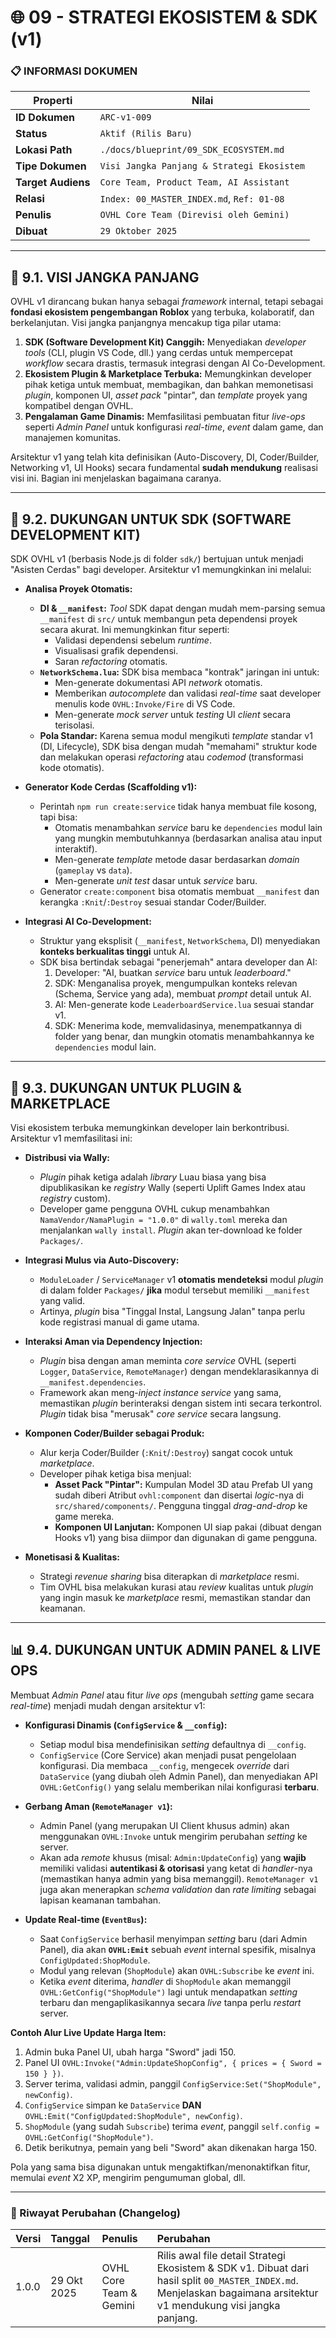 # 🌐 09 - STRATEGI EKOSISTEM & SDK (v1)

### 📋 INFORMASI DOKUMEN

| Properti           | Nilai                                      |
| ------------------ | ------------------------------------------ |
| **ID Dokumen**     | `ARC-v1-009`                               |
| **Status**         | `Aktif (Rilis Baru)`                       |
| **Lokasi Path**    | `./docs/blueprint/09_SDK_ECOSYSTEM.md`     |
| **Tipe Dokumen**   | `Visi Jangka Panjang & Strategi Ekosistem` |
| **Target Audiens** | `Core Team, Product Team, AI Assistant`    |
| **Relasi**         | `Index: 00_MASTER_INDEX.md`, `Ref: 01-08`  |
| **Penulis**        | `OVHL Core Team (Direvisi oleh Gemini)`    |
| **Dibuat**         | `29 Oktober 2025`                          |

---

## 🚀 9.1. VISI JANGKA PANJANG

OVHL v1 dirancang bukan hanya sebagai _framework_ internal, tetapi sebagai **fondasi ekosistem pengembangan Roblox** yang terbuka, kolaboratif, dan berkelanjutan. Visi jangka panjangnya mencakup tiga pilar utama:

1.  **SDK (Software Development Kit) Canggih:** Menyediakan _developer tools_ (CLI, plugin VS Code, dll.) yang cerdas untuk mempercepat _workflow_ secara drastis, termasuk integrasi dengan AI Co-Development.
2.  **Ekosistem Plugin & Marketplace Terbuka:** Memungkinkan developer pihak ketiga untuk membuat, membagikan, dan bahkan memonetisasi _plugin_, komponen UI, _asset pack_ "pintar", dan _template_ proyek yang kompatibel dengan OVHL.
3.  **Pengalaman Game Dinamis:** Memfasilitasi pembuatan fitur _live-ops_ seperti _Admin Panel_ untuk konfigurasi _real-time_, _event_ dalam game, dan manajemen komunitas.

Arsitektur v1 yang telah kita definisikan (Auto-Discovery, DI, Coder/Builder, Networking v1, UI Hooks) secara fundamental **sudah mendukung** realisasi visi ini. Bagian ini menjelaskan bagaimana caranya.

---

## 🔌 9.2. DUKUNGAN UNTUK SDK (SOFTWARE DEVELOPMENT KIT)

SDK OVHL v1 (berbasis Node.js di folder `sdk/`) bertujuan untuk menjadi "Asisten Cerdas" bagi developer. Arsitektur v1 memungkinkan ini melalui:

- **Analisa Proyek Otomatis:**

  - **DI & `__manifest`:** _Tool_ SDK dapat dengan mudah mem-parsing semua `__manifest` di `src/` untuk membangun peta dependensi proyek secara akurat. Ini memungkinkan fitur seperti:
    - Validasi dependensi sebelum _runtime_.
    - Visualisasi grafik dependensi.
    - Saran _refactoring_ otomatis.
  - **`NetworkSchema.lua`:** SDK bisa membaca "kontrak" jaringan ini untuk:
    - Men-generate dokumentasi API _network_ otomatis.
    - Memberikan _autocomplete_ dan validasi _real-time_ saat developer menulis kode `OVHL:Invoke/Fire` di VS Code.
    - Men-generate _mock server_ untuk _testing_ UI _client_ secara terisolasi.
  - **Pola Standar:** Karena semua modul mengikuti _template_ standar v1 (DI, Lifecycle), SDK bisa dengan mudah "memahami" struktur kode dan melakukan operasi _refactoring_ atau _codemod_ (transformasi kode otomatis).

- **Generator Kode Cerdas (Scaffolding v1):**

  - Perintah `npm run create:service` tidak hanya membuat file kosong, tapi bisa:
    - Otomatis menambahkan _service_ baru ke `dependencies` modul lain yang mungkin membutuhkannya (berdasarkan analisa atau input interaktif).
    - Men-generate _template_ metode dasar berdasarkan _domain_ (`gameplay` vs `data`).
    - Men-generate _unit test_ dasar untuk _service_ baru.
  - Generator `create:component` bisa otomatis membuat `__manifest` dan kerangka `:Knit`/`:Destroy` sesuai standar Coder/Builder.

- **Integrasi AI Co-Development:**
  - Struktur yang eksplisit (`__manifest`, `NetworkSchema`, DI) menyediakan **konteks berkualitas tinggi** untuk AI.
  - SDK bisa bertindak sebagai "penerjemah" antara developer dan AI:
    1.  Developer: "AI, buatkan _service_ baru untuk _leaderboard_."
    2.  SDK: Menganalisa proyek, mengumpulkan konteks relevan (Schema, Service yang ada), membuat _prompt_ detail untuk AI.
    3.  AI: Men-generate kode `LeaderboardService.lua` sesuai standar v1.
    4.  SDK: Menerima kode, memvalidasinya, menempatkannya di folder yang benar, dan mungkin otomatis menambahkannya ke `dependencies` modul lain.

---

## 🏪 9.3. DUKUNGAN UNTUK PLUGIN & MARKETPLACE

Visi ekosistem terbuka memungkinkan developer lain berkontribusi. Arsitektur v1 memfasilitasi ini:

- **Distribusi via Wally:**

  - _Plugin_ pihak ketiga adalah _library_ Luau biasa yang bisa dipublikasikan ke _registry_ Wally (seperti Uplift Games Index atau _registry_ custom).
  - Developer game pengguna OVHL cukup menambahkan `NamaVendor/NamaPlugin = "1.0.0"` di `wally.toml` mereka dan menjalankan `wally install`. _Plugin_ akan ter-download ke folder `Packages/`.

- **Integrasi Mulus via Auto-Discovery:**

  - `ModuleLoader` / `ServiceManager` v1 **otomatis mendeteksi** modul _plugin_ di dalam folder `Packages/` **jika** modul tersebut memiliki `__manifest` yang valid.
  - Artinya, _plugin_ bisa "Tinggal Instal, Langsung Jalan" tanpa perlu kode registrasi manual di game utama.

- **Interaksi Aman via Dependency Injection:**

  - _Plugin_ bisa dengan aman meminta _core service_ OVHL (seperti `Logger`, `DataService`, `RemoteManager`) dengan mendeklarasikannya di `__manifest.dependencies`.
  - Framework akan meng-_inject_ _instance service_ yang sama, memastikan _plugin_ berinteraksi dengan sistem inti secara terkontrol. _Plugin_ tidak bisa "merusak" _core service_ secara langsung.

- **Komponen Coder/Builder sebagai Produk:**

  - Alur kerja Coder/Builder (`:Knit`/`:Destroy`) sangat cocok untuk _marketplace_.
  - Developer pihak ketiga bisa menjual:
    - **Asset Pack "Pintar":** Kumpulan Model 3D atau Prefab UI yang sudah diberi Atribut `ovhl:component` dan disertai _logic_-nya di `src/shared/components/`. Pengguna tinggal _drag-and-drop_ ke game mereka.
    - **Komponen UI Lanjutan:** Komponen UI siap pakai (dibuat dengan Hooks v1) yang bisa diimpor dan digunakan di game pengguna.

- **Monetisasi & Kualitas:**
  - Strategi _revenue sharing_ bisa diterapkan di _marketplace_ resmi.
  - Tim OVHL bisa melakukan kurasi atau _review_ kualitas untuk _plugin_ yang ingin masuk ke _marketplace_ resmi, memastikan standar dan keamanan.

---

## 📊 9.4. DUKUNGAN UNTUK ADMIN PANEL & LIVE OPS

Membuat _Admin Panel_ atau fitur _live ops_ (mengubah _setting_ game secara _real-time_) menjadi mudah dengan arsitektur v1:

- **Konfigurasi Dinamis (`ConfigService` & `__config`):**

  - Setiap modul bisa mendefinisikan _setting_ defaultnya di `__config`.
  - `ConfigService` (Core Service) akan menjadi pusat pengelolaan konfigurasi. Dia membaca `__config`, mengecek _override_ dari `DataService` (yang diubah oleh Admin Panel), dan menyediakan API `OVHL:GetConfig()` yang selalu memberikan nilai konfigurasi **terbaru**.

- **Gerbang Aman (`RemoteManager v1`):**

  - Admin Panel (yang merupakan UI Client khusus admin) akan menggunakan `OVHL:Invoke` untuk mengirim perubahan _setting_ ke server.
  - Akan ada _remote_ khusus (misal: `Admin:UpdateConfig`) yang **wajib** memiliki validasi **autentikasi & otorisasi** yang ketat di _handler_-nya (memastikan hanya admin yang bisa memanggil). `RemoteManager v1` juga akan menerapkan _schema validation_ dan _rate limiting_ sebagai lapisan keamanan tambahan.

- **Update Real-time (`EventBus`):**
  - Saat `ConfigService` berhasil menyimpan _setting_ baru (dari Admin Panel), dia akan **`OVHL:Emit`** sebuah _event_ internal spesifik, misalnya `ConfigUpdated:ShopModule`.
  - Modul yang relevan (`ShopModule`) akan `OVHL:Subscribe` ke _event_ ini.
  - Ketika _event_ diterima, _handler_ di `ShopModule` akan memanggil `OVHL:GetConfig("ShopModule")` lagi untuk mendapatkan _setting_ terbaru dan mengaplikasikannya secara _live_ tanpa perlu _restart_ server.

**Contoh Alur Live Update Harga Item:**

1.  Admin buka Panel UI, ubah harga "Sword" jadi 150.
2.  Panel UI `OVHL:Invoke("Admin:UpdateShopConfig", { prices = { Sword = 150 } })`.
3.  Server terima, validasi admin, panggil `ConfigService:Set("ShopModule", newConfig)`.
4.  `ConfigService` simpan ke `DataService` **DAN** `OVHL:Emit("ConfigUpdated:ShopModule", newConfig)`.
5.  `ShopModule` (yang sudah `Subscribe`) terima _event_, panggil `self.config = OVHL:GetConfig("ShopModule")`.
6.  Detik berikutnya, pemain yang beli "Sword" akan dikenakan harga 150.

Pola yang sama bisa digunakan untuk mengaktifkan/menonaktifkan fitur, memulai _event_ X2 XP, mengirim pengumuman global, dll.

---

### 🔄 Riwayat Perubahan (Changelog)

| Versi | Tanggal     | Penulis                 | Perubahan                                                                                                                                                            |
| :---- | :---------- | :---------------------- | :------------------------------------------------------------------------------------------------------------------------------------------------------------------- |
| 1.0.0 | 29 Okt 2025 | OVHL Core Team & Gemini | Rilis awal file detail Strategi Ekosistem & SDK v1. Dibuat dari hasil split `00_MASTER_INDEX.md`. Menjelaskan bagaimana arsitektur v1 mendukung visi jangka panjang. |
